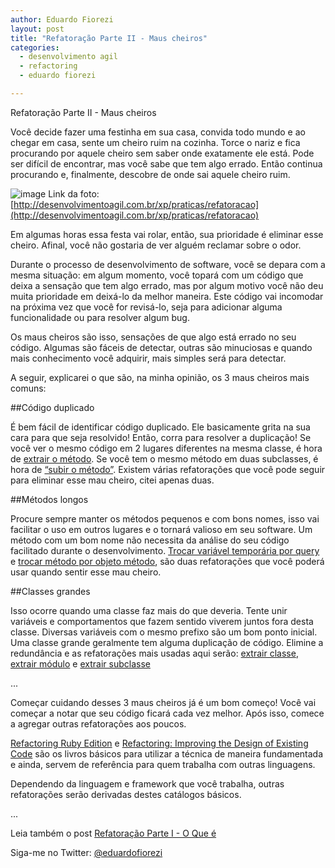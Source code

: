 ```yaml
---
author: Eduardo Fiorezi
layout: post
title: "Refatoração Parte II - Maus cheiros"
categories:
  - desenvolvimento agil
  - refactoring
  - eduardo fiorezi

---
```


Refatoração Parte II - Maus cheiros

Você decide fazer uma festinha em sua casa, convida todo mundo e ao chegar em casa, sente um cheiro ruim na cozinha. Torce o nariz e fica procurando por aquele cheiro sem saber onde exatamente ele está. Pode ser difícil de encontrar, mas você sabe que tem algo errado. Então continua procurando e, finalmente, descobre de onde sai aquele cheiro ruim.

<!--more-->

![image](/blog/images/posts/2014-02-30/refatoracao-casa.png)
Link da foto: [http://desenvolvimentoagil.com.br/xp/praticas/refatoracao](http://desenvolvimentoagil.com.br/xp/praticas/refatoracao)

Em algumas horas essa festa vai rolar, então, sua prioridade é eliminar esse cheiro. Afinal, você não gostaria de ver alguém reclamar sobre o odor.

Durante o processo de desenvolvimento de software, você se depara com a mesma situação: em algum momento, você topará com um código que deixa a sensação que tem algo errado, mas por algum motivo você não deu muita prioridade em deixá-lo da melhor maneira. Este código vai incomodar na próxima vez que você for revisá-lo, seja para adicionar alguma funcionalidade ou para resolver algum bug.

Os maus cheiros são isso, sensações de que algo está errado no seu código. Algumas são fáceis de detectar, outras são minuciosas e quando mais conhecimento você adquirir, mais simples será para detectar.

A seguir, explicarei o que são, na minha opinião, os 3 maus cheiros mais comuns:

##Código duplicado

É bem fácil de identificar código duplicado. Ele basicamente grita na sua cara para que seja resolvido! Então, corra para resolver a duplicação! Se você ver o mesmo código em 2 lugares diferentes na mesma classe, é hora de [extrair o método](http://www.refactoring.com/catalog/extractMethod.html). Se você tem o mesmo método em duas subclasses, é hora de [“subir o método”](http://www.refactoring.com/catalog/pullUpMethod.html).
Existem várias refatorações que você pode seguir para eliminar esse mau cheiro, citei apenas duas.

##Métodos longos

Procure sempre manter os métodos pequenos e com bons nomes, isso vai facilitar o uso em outros lugares e o tornará valioso em seu software. Um método com um bom nome não necessita da análise do seu código facilitado durante o desenvolvimento.
[Trocar variável temporária por query](http://www.refactoring.com/catalog/replaceTempWithQuery.html) e [trocar método por objeto método](http://www.refactoring.com/catalog/replaceMethodWithMethodObject.html), são duas refatorações que você poderá usar quando sentir esse mau cheiro.

##Classes grandes

Isso ocorre quando uma classe faz mais do que deveria. Tente unir variáveis e comportamentos que fazem sentido viverem juntos fora desta classe. Diversas variáveis com o mesmo prefixo são um bom ponto inicial. Uma classe grande geralmente tem alguma duplicação de código. Elimine a redundância e as refatorações mais usadas aqui serão: [extrair classe](http://www.refactoring.com/catalog/extractClass.html), [extrair módulo](http://www.refactoring.com/catalog/extractModule.html) e [extrair subclasse](http://www.refactoring.com/catalog/extractSubclass.html)

...

Começar cuidando desses 3 maus cheiros já é um bom começo! Você vai começar a notar que seu código ficará cada vez melhor. Após isso, comece a agregar outras refatorações aos poucos.

[Refactoring Ruby Edition](http://www.amazon.com/Refactoring-Ruby-Edition-Jay-Fields/dp/0321603508) e [Refactoring: Improving the Design of Existing Code](http://www.amazon.com/Refactoring-Improving-Design-Existing-Code/dp/0201485672/ref=sr_1_1?s=books&ie=UTF8&qid=1376873268&sr=1-1&keywords=refactoring+improving+the+design+of+existing+code) são os livros básicos para utilizar a técnica de maneira fundamentada e ainda, servem de referência para quem trabalha com outras linguagens.

Dependendo da linguagem e framework que você trabalha, outras refatorações serão derivadas destes catálogos básicos.

...

Leia também o post [Refatoração Parte I - O Que é](/blog/2013/06/17/refatoracao-parte-i-o-que-e/)

Siga-me no Twitter: [@eduardofiorezi](http://twitter.com/eduardofiorezi)
